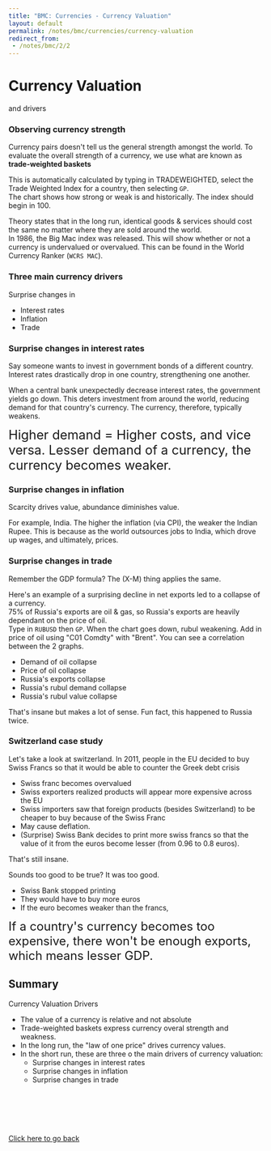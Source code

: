 ```yaml
---
title: "BMC: Currencies - Currency Valuation"
layout: default
permalink: /notes/bmc/currencies/currency-valuation
redirect_from:
 - /notes/bmc/2/2
---
```


# Currency Valuation
and drivers

### Observing currency strength
Currency pairs doesn't tell us the general strength amongst the world. To evaluate the overall strength of a currency, we use what are known as **trade-weighted baskets**

This is automatically calculated by typing in TRADEWEIGHTED, select the Trade Weighted Index for a country, then selecting `GP`.  
The chart shows how strong or weak is and historically. The index should begin in 100. 

Theory states that in the long run, identical goods & services should cost the same no matter where they are sold around the world.  
In 1986, the Big Mac index was released. This will show whether or not a currency is undervalued or overvalued. This can be found in the World Currency Ranker (`WCRS MAC`). 

### Three main currency drivers
Surprise changes in 
- Interest rates
- Inflation
- Trade

### Surprise changes in interest rates
Say someone wants to invest in government bonds of a different country. Interest rates drastically drop in one country, strengthening one another. 

When a central bank unexpectedly decrease interest rates, the government yields go down. This deters investment from around the world, reducing demand for that country's currency. The currency, therefore, typically weakens. 

<span style="font-size:180%;">Higher demand = Higher costs, and vice versa. Lesser demand of a currency, the currency becomes weaker.</span>

### Surprise changes in inflation
Scarcity drives value, abundance diminishes value. 

For example, India. The higher the inflation (via CPI), the weaker the Indian Rupee. This is because as the world outsources jobs to India, which drove up wages, and ultimately, prices. 

### Surprise changes in trade
Remember the GDP formula? The (X-M) thing applies the same.

Here's an example of a surprising decline in net exports led to a collapse of a currency.  
75% of Russia's exports are oil & gas, so Russia's exports are heavily dependant on the price of oil.  
Type in `RUBUSD` then `GP`. When the chart goes down, rubul weakening. Add in price of oil using "C01 Comdty" with "Brent". You can see a correlation between the 2 graphs. 
- Demand of oil collapse
- Price of oil collapse
- Russia's exports collapse
- Russia's rubul demand collapse
- Russia's rubul value collapse

That's insane but makes a lot of sense. Fun fact, this happened to Russia twice. 

### Switzerland case study
Let's take a look at switzerland. In 2011, people in the EU decided to buy Swiss Francs so that it would be able to counter the Greek debt crisis
- Swiss franc becomes overvalued
- Swiss exporters realized products will appear more expensive across the EU
- Swiss importers saw that foreign products (besides Switzerland) to be cheaper to buy because of the Swiss Franc
- May cause deflation. 
- (Surprise) Swiss Bank decides to print more swiss francs so that the value of it from the euros become lesser (from 0.96 to 0.8 euros). 

That's still insane. 

Sounds too good to be true? It was too good. 
- Swiss Bank stopped printing 
- They would have to buy more euros
- If the euro becomes weaker than the francs, 


<span style="font-size:170%;">If a country's currency becomes too expensive, there won't be enough exports, which means lesser GDP.</style>

## Summary
Currency Valuation Drivers
- The value of a currency is relative and not absolute
- Trade-weighted baskets express currency overal strength and weakness.
- In the long run, the "law of one price" drives currency values.
- In the short run, these are three o the main drivers of currency valuation:
	- Surprise changes in interest rates
	- Surprise changes in inflation
	- Surprise changes in trade



<br><br><br><br><br>
[Click here to go back](..)